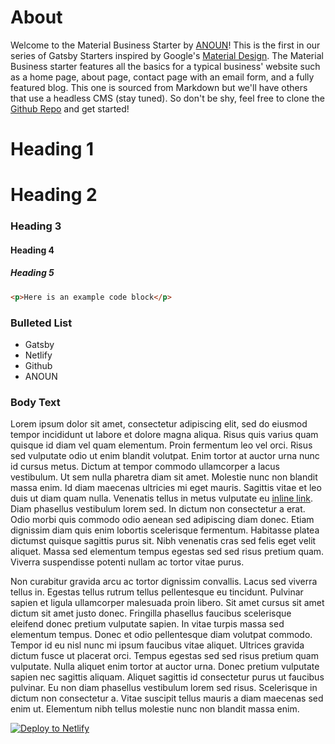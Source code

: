# About

Welcome to the Material Business Starter by <span class="anoun-title">[ANOUN](https://anoun.company)</span>! This is the first in our series of Gatsby Starters inspired by Google's [Material Design](https://material.io). The Material Business starter features all the basics for a typical business' website such as a home page, about page, contact page with an email form, and a fully featured blog. This one is sourced from Markdown but we'll have others that use a headless CMS (stay tuned). So don't be shy, feel free to clone the [Github Repo](https://github.com/ANOUN/gatsby-starter-material-business-markdown) and get started!

# Heading 1

# Heading 2

### Heading 3

#### Heading 4

##### Heading 5

```html
<p>Here is an example code block</p>
```

### Bulleted List

* Gatsby
* Netlify
* Github
* ANOUN

### Body Text

Lorem ipsum dolor sit amet, consectetur adipiscing elit, sed do eiusmod tempor incididunt ut labore et dolore magna aliqua. Risus quis varius quam quisque id diam vel quam elementum. Proin fermentum leo vel orci. Risus sed vulputate odio ut enim blandit volutpat. Enim tortor at auctor urna nunc id cursus metus. Dictum at tempor commodo ullamcorper a lacus vestibulum. Ut sem nulla pharetra diam sit amet. Molestie nunc non blandit massa enim. Id diam maecenas ultricies mi eget mauris. Sagittis vitae et leo duis ut diam quam nulla. Venenatis tellus in metus vulputate eu [inline link](https://anoun.company). Diam phasellus vestibulum lorem sed. In dictum non consectetur a erat. Odio morbi quis commodo odio aenean sed adipiscing diam donec. Etiam dignissim diam quis enim lobortis scelerisque fermentum. Habitasse platea dictumst quisque sagittis purus sit. Nibh venenatis cras sed felis eget velit aliquet. Massa sed elementum tempus egestas sed sed risus pretium quam. Viverra suspendisse potenti nullam ac tortor vitae purus.

Non curabitur gravida arcu ac tortor dignissim convallis. Lacus sed viverra tellus in. Egestas tellus rutrum tellus pellentesque eu tincidunt. Pulvinar sapien et ligula ullamcorper malesuada proin libero. Sit amet cursus sit amet dictum sit amet justo donec. Fringilla phasellus faucibus scelerisque eleifend donec pretium vulputate sapien. In vitae turpis massa sed elementum tempus. Donec et odio pellentesque diam volutpat commodo. Tempor id eu nisl nunc mi ipsum faucibus vitae aliquet. Ultrices gravida dictum fusce ut placerat orci. Tempus egestas sed sed risus pretium quam vulputate. Nulla aliquet enim tortor at auctor urna. Donec pretium vulputate sapien nec sagittis aliquam. Aliquet sagittis id consectetur purus ut faucibus pulvinar. Eu non diam phasellus vestibulum lorem sed risus. Scelerisque in dictum non consectetur a. Vitae suscipit tellus mauris a diam maecenas sed enim ut. Elementum nibh tellus molestie nunc non blandit massa enim.

[![Deploy to Netlify](https://www.netlify.com/img/deploy/button.svg)](https://app.netlify.com/start/deploy?repository=https://github.com/ANOUN/gatsby-starter-material-business-markdown)
